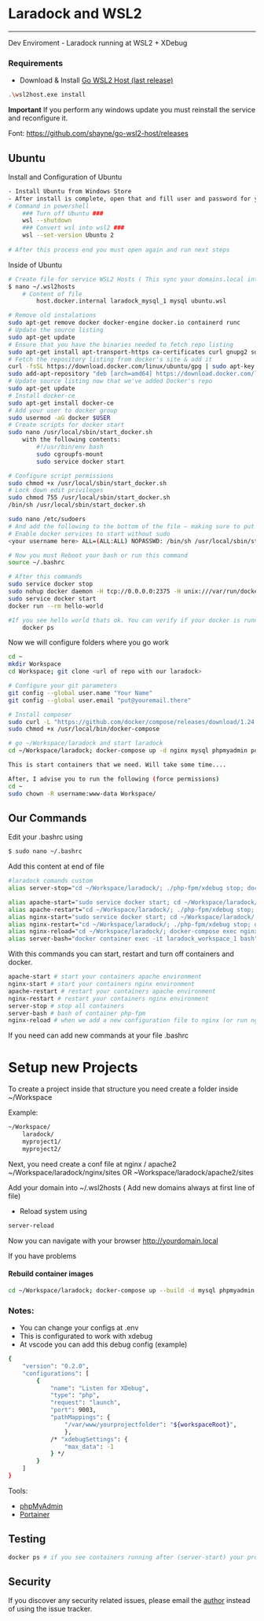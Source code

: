 # Laradock and WSL2

---

Dev Enviroment - Laradock running at WSL2 + XDebug


### Requirements

- Download & Install <a href="https://github.com/shayne/go-wsl2-host/releases/latest/download/wsl2host.exe">Go WSL2 Host (last release)</a>

```bash
.\wsl2host.exe install
```
**Important** If you perform any windows update you must reinstall the service and reconfigure it.

Font: https://github.com/shayne/go-wsl2-host/releases
## Ubuntu
Install and Configuration of Ubuntu
```bash
- Install Ubuntu from Windows Store
- After install is complete, open that and fill user and password for your account
# Command in powershell
    ### Turn off Ubuntu ###
    wsl --shutdown
    ### Convert wsl into wsl2 ###
    wsl --set-version Ubuntu 2
    
# After this process end you must open again and run next steps
```
Inside of Ubuntu
```bash
# Create file for service WSL2 Hosts ( This sync your domains.local into windows hosts file )
$ nano ~/.wsl2hosts
    # Content of file
        host.docker.internal laradock_mysql_1 mysql ubuntu.wsl

# Remove old instalations
sudo apt-get remove docker docker-engine docker.io containerd runc
# Update the source listing
sudo apt-get update
# Ensure that you have the binaries needed to fetch repo listing
sudo apt-get install apt-transport-https ca-certificates curl gnupg2 software-properties-common
# Fetch the repository listing from docker's site & add it
curl -fsSL https://download.docker.com/linux/ubuntu/gpg | sudo apt-key add -
sudo add-apt-repository "deb [arch=amd64] https://download.docker.com/linux/ubuntu $(lsb_release -cs) stable"
# Update source listing now that we've added Docker's repo
sudo apt-get update
# Install docker-ce
sudo apt-get install docker-ce
# Add your user to docker group
sudo usermod -aG docker $USER
# Create scripts for docker start
sudo nano /usr/local/sbin/start_docker.sh
    with the following contents:
        #!/usr/bin/env bash
        sudo cgroupfs-mount
        sudo service docker start

# Configure script permissions
sudo chmod +x /usr/local/sbin/start_docker.sh
# Lock down edit privileges
sudo chmod 755 /usr/local/sbin/start_docker.sh
/bin/sh /usr/local/sbin/start_docker.sh

sudo nano /etc/sudoers
# And add the following to the bottom of the file — making sure to put in your own username (use echo $USER if you’re unsure what it is):
# Enable docker services to start without sudo
<your username here> ALL=(ALL:ALL) NOPASSWD: /bin/sh /usr/local/sbin/start_docker.sh

# Now you must Reboot your bash or run this command
source ~/.bashrc

# After this commands
sudo service docker stop
sudo nohup docker daemon -H tcp://0.0.0.0:2375 -H unix:///var/run/docker.sock &
sudo service docker start
docker run --rm hello-world

#If you see hello world thats ok. You can verify if your docker is running using this
    docker ps
```
Now we will configure folders where you go work
```bash
cd ~
mkdir Workspace
cd Workspace; git clone <url of repo with our laradock>

# Configure your git parameters
git config --global user.name "Your Name"
git config --global user.email "put@youremail.there"

# Install composer
sudo curl -L "https://github.com/docker/compose/releases/download/1.24.1/docker-compose-$(uname -s)-$(uname -m)" -o /usr/local/bin/docker-compose
sudo chmod +x /usr/local/bin/docker-compose

# go ~/Workspace/laradock and start laradock
cd ~/Workspace/laradock; docker-compose up -d nginx mysql phpmyadmin portainer

This is start containers that we need. Will take some time.... 

After, I advise you to run the following (force permissions)
cd ~
sudo chown -R username:www-data Workspace/

```
## Our Commands
Edit your .bashrc using 
```bash 
$ sudo nano ~/.bashrc
```
Add this content at end of file
```bash
#laradock comands custom
alias server-stop="cd ~/Workspace/laradock/; ./php-fpm/xdebug stop; docker-compose down"

alias apache-start="sudo service docker start; cd ~/Workspace/laradock/; docker-compose up -d apache2 mysql phpmyadmin portainer; ./php-fpm/xdebug start"
alias apache-restart="cd ~/Workspace/laradock/; ./php-fpm/xdebug stop; docker-compose down; docker-compose up -d apache2 mysql phpmyadmin portainer; ./php-fpm/xdebug start"
alias nginx-start="sudo service docker start; cd ~/Workspace/laradock/; docker-compose up -d nginx mysql phpmyadmin portainer; ./php-fpm/xdebug start"
alias nginx-restart="cd ~/Workspace/laradock/; ./php-fpm/xdebug stop; docker-compose down; docker-compose up -d nginx mysql phpmyadmin portainer; ./php-fpm/xdebug start"
alias nginx-reload="cd ~/Workspace/laradock/; docker-compose exec nginx nginx -s reload"
alias server-bash="docker container exec -it laradock_workspace_1 bash"

```
With this commands you can start, restart and turn off containers and docker.
```bash
apache-start # start your containers apache environment
nginx-start # start your containers nginx environment
apache-restart # restart your containers apache environment
nginx-restart # restart your containers nginx environment
server-stop # stop all containers
server-bash # bash of container php-fpm
nginx-reload # when we add a new configuration file to nginx (or run nginx-restart)
```
If you need can add new commands at your file .bashrc
# Setup new Projects
To create a project inside that structure you need create a folder inside ~/Workspace

Example:

```bash
~/Workspace/
    laradock/
    myproject1/
    myproject2/
```
Next, you need create a conf file at nginx / apache2
~/Workspace/laradock/nginx/sites OR ~Workspace/laradock/apache2/sites

Add your domain into ~/.wsl2hosts ( Add new domains always at first line of file)

- Reload system using 
```bash
server-reload
```

Now you can navigate with your browser http://yourdomain.local 

If you have problems 

#### Rebuild container images
```bash
cd ~/Workspace/laradock; docker-compose up --build -d mysql phpmyadmin nginx portainer
```
### **Notes:**

- You can change your configs at .env
- This is configurated to work with xdebug
- At vscode you can add this debug config (example)

```bash
{
    "version": "0.2.0",
    "configurations": [
        {
            "name": "Listen for XDebug",
            "type": "php",
            "request": "launch",
            "port": 9003,
            "pathMappings": {
                "/var/www/yourprojectfolder": "${workspaceRoot}",
                },
            /* "xdebugSettings": {
                "max_data": -1
            } */
        }
    ]
}
```

Tools:
- <a href="http://ubuntu.wsl:8080/index.php">phpMyAdmin</a>
- <a href="http://ubuntu.wsl:9010/">Portainer</a>

## Testing
```bash
docker ps # if you see containers running after (server-start) your process is complete.
```
## Security
If you discover any security related issues, please email the [author](stephanesoares11@gmail.com) instead of using the issue tracker.




